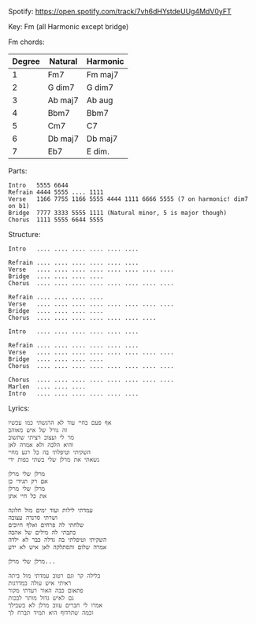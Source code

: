 Spotify: https://open.spotify.com/track/7vh6dHYstdeUUg4MdV0yFT

Key: Fm (all Harmonic except bridge)

Fm chords:

| Degree | Natural | Harmonic |
| ------ | ------- | -------- |
| 1      | Fm7     | Fm maj7  |
| 2      | G dim7  | G dim7   |
| 3      | Ab maj7 | Ab aug   |
| 4      | Bbm7    | Bbm7     |
| 5      | Cm7     | C7       |
| 6      | Db maj7 | Db maj7  |
| 7      | Eb7     | E dim.   |


Parts:

    Intro   5555 6644
    Refrain 4444 5555 .... 1111
    Verse   1166 7755 1166 5555 4444 1111 6666 5555 (7 on harmonic! dim7 on b1)
    Bridge  7777 3333 5555 1111 (Natural minor, 5 is major though)
    Chorus  1111 5555 6644 5555

Structure:

    Intro   .... .... .... .... .... ....

    Refrain .... .... .... .... .... ....
    Verse   .... .... .... .... .... .... .... ....
    Bridge  .... .... .... ....
    Chorus  .... .... .... .... .... .... .... ....

    Refrain .... .... .... ....
    Verse   .... .... .... .... .... .... .... ....
    Bridge  .... .... .... ....
    Chorus  .... .... .... .... .... .... ....

    Intro   .... .... .... .... .... ....

    Refrain .... .... .... .... .... ....
    Verse   .... .... .... .... .... .... .... ....
    Bridge  .... .... .... ....
    Chorus  .... .... .... .... .... .... .... ....

    Chorus  .... .... .... .... .... .... .... ....
    Marlen  .... .... ....
    Intro   .... .... .... .... .... ....

Lyrics:

    אף פעם בחיי עוד לא הרגשתי כמו עכשיו
    זה גורל של איש מאוהב
    מר לי ועצוב רציתי שתשוב
    והיא הלכה ולא אמרה לאן
    השקיתי וטיפלתי בה כל רגע מחיי
    נשאתי את מרלן שלי בשתי כפות ידי

    מרלן שלי מרלן
    אם רק תגידי כן
    מרלן שלי מרלן
    את כל חיי אתן

    עמדתי לילות ועוד ימים מול חלונה
    ושרתי סרנדה עצובה
    שלחתי לה פרחים ואלף חיוכים
    כתבתי לה מילים של אהבה
    השקיתי וטיפלתי בה גדלה כבר לא ילדה
    אמרה שלום והסתלקה לאן איש לא ידע

    מרלן שלי מרלן...

    בלילה קר וגם רטוב עמדתי מול ביתה
    ראיתי איש עולה במדרגות
    פתאום כבה האור רעדתי מקור
    גם לאיש גדול מותר לבכות
    אמרו לי חברים עזוב מרלן לא בשבילך
    וכמה שתרדוף היא תמיד תברח לך


